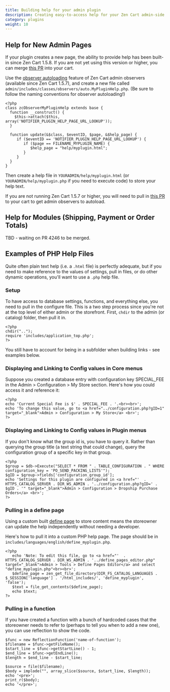 ```yaml
---
title: Building help for your admin plugin 
description: Creating easy-to-access help for your Zen Cart admin-side modification
category: plugins
weight: 10
---
```


## Help for New Admin Pages 

If your plugin creates a new page, the ability to provide help has been built-in since Zen Cart 1.5.8.  If you are not yet using this version or higher, you can merge [this PR](https://github.com/zencart/zencart/pull/4243/commits/ea92e4a950ba0c373ec081a3472d16f5030a70c1) into your cart. 

Use the [observer autoloading](https://docs.zen-cart.com/dev/code/notifiers/#auto-loaded-observers) feature of Zen Cart admin observers (available since Zen Cart 1.5.7), and create a new file called `admin/includes/classes/observers/auto.MyPluginHelp.php`.  (Be sure to follow the naming conventions for observer autoloading!)

```
<?php
class zcObserverMyPluginHelp extends base {
  function __construct() {
    $this->attach($this, array('NOTIFIER_PLUGIN_HELP_PAGE_URL_LOOKUP'));
  }

  function update(&$class, $eventID, $page, &$help_page) {
     if ($eventID == 'NOTIFIER_PLUGIN_HELP_PAGE_URL_LOOKUP') {
        if ($page == FILENAME_MYPLUGIN_NAME) {
           $help_page = "help/myplugin.html"; 
        }
     }
  }
}
```

Then create a help file in `YOURADMIN/help/myplugin.html` (or `YOURADMIN/help/myplugin.php` if you need to execute code) to store your help text.

If you are not running Zen Cart 1.5.7 or higher, you will need to pull in [this PR](https://github.com/zencart/zencart/commit/bc195baf258c11b73f29de41020e1c0505e4d462) to your cart to get admin observers to autoload. 

## Help for Modules (Shipping, Payment or Order Totals) 

TBD - waiting on PR 4246 to be merged. 

## Examples of PHP Help Files 

Quite often plain text help (i.e. a `.html` file) is perfectly adequate, but if you need to make reference to the values of settings, pull in files, or do other dynamic operations, you'll want to use a `.php` help file.

### Setup 
To have access to database settings, functions, and everything else, you need to pull in the configure file.  This is a two step process since you're not at the top level of either admin or the storefront.  First, `chdir` to the admin (or catalog) folder, then pull it in.

```
<?php 
chdir("..");
require 'includes/application_top.php';
?>
```

You still have to account for being in a subfolder when building links - see examples below. 

### Displaying and Linking to Config values in Core menus 

Suppose you created a database entry with configuration key SPECIAL_FEE in the Admin > Configuration > My Store section.  Here's how you could access it and reference it: 

```
<?php
echo 'Current Special Fee is $' . SPECIAL_FEE . '.<br><br>';
echo 'To change this value, go to <a href="../configuration.php?gID=1" target="_blank">Admin > Configuration > My Store</a> <br>';
?>
```

### Displaying and Linking to Config values in Plugin menus 

If you don't know what the group id is, you have to query it. 
Rather than querying the group title (a text string that could change), query the configuration group of a specific key in that group. 

```
<?php 
$group = $db->Execute("SELECT * FROM " . TABLE_CONFIGURATION . " WHERE configuration_key = 'PO_SEND_PACKING_LISTS'");
$gID = $group->fields['configuration_group_id'];
echo 'Settings for this plugin are configured in <a href="'  . HTTPS_CATALOG_SERVER . DIR_WS_ADMIN . '../configuration.php?gID=' . $gID . '" target="_blank">Admin > Configuration > Dropship Purchase Orders</a> <br>';
?>
```

### Pulling in a define page 

Using a custom built [define page](/user/template/define_pages/) to store content means the storeowner can update the help independently without needing a developer.

Here's how to pull it into a custom PHP help page. The page should be in `includes/languages/english/define_myplugin.php`.

```
<?php
   echo 'Note: To edit this file, go to <a href="'  . HTTPS_CATALOG_SERVER . DIR_WS_ADMIN . '../define_pages_editor.php" target="_blank">Admin > Tools > Define Pages Editor</a> and select "define_myplugin.php"<br><br>';
   $define_page = zen_get_file_directory(DIR_FS_CATALOG_LANGUAGES . $_SESSION['language'] . '/html_includes/', 'define_myplugin', 'false');
   $text = file_get_contents($define_page);
   echo $text;
?>
```

### Pulling in a function 

If you have created a function with a bunch of hardcoded cases that the storeowner needs to refer to (perhaps to tell you when to add a new one), you can use reflection to show the code. 

```
$func = new ReflectionFunction('name-of-function');
$filename = $func->getFileName();
$start_line = $func->getStartLine() - 1;
$end_line = $func->getEndLine();
$length = $end_line - $start_line;

$source = file($filename);
$body = implode("", array_slice($source, $start_line, $length));
echo '<pre>';
print_r($body);
echo '</pre>';
```


